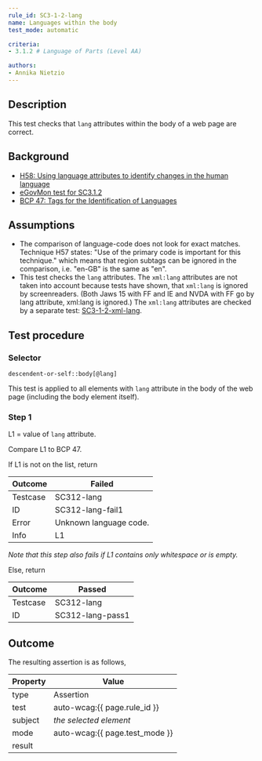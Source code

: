 ```yaml
---
rule_id: SC3-1-2-lang
name: Languages within the body
test_mode: automatic

criteria:
- 3.1.2 # Language of Parts (Level AA)

authors:
- Annika Nietzio
---
```


## Description

This test checks that `lang` attributes within the body of a web page are correct.

## Background

- [H58: Using language attributes to identify changes in the human language](http://www.w3.org/TR/2014/NOTE-WCAG20-TECHS-20140408/H58)
- [eGovMon test for SC3.1.2](http://wiki.egovmon.no/wiki/SC3.1.2#Element_descendent-or-self::body.5B.40lang.5D_or_descendent-or-self::body.5B.40xml:lang.5D)
- [BCP 47: Tags for the Identification of Languages](http://www.rfc-editor.org/rfc/bcp/bcp47.txt)

## Assumptions

- The comparison of language-code does not look for exact matches. Technique H57 states: "Use of the primary code is important for this technique." which means that region subtags can be ignored in the comparison, i.e. "en-GB" is the same as "en".
- This test checks the `lang` attributes. The `xml:lang` attributes are not taken into account because tests have shown, that `xml:lang` is ignored by screenreaders. (Both Jaws 15 with FF and IE and NVDA with FF go by lang attribute, xml:lang is ignored.) The `xml:lang` attributes are checked by a separate test: [SC3-1-2-xml-lang](SC3-1-2-xml-lang.html).

## Test procedure

### Selector

```
descendent-or-self::body[@lang]
```

This test is applied to all elements with `lang` attribute in the body of the web page (including the body element itself).

### Step 1

L1 = value of `lang` attribute.

Compare L1 to BCP 47.

If L1 is not on the list, return

| Outcome  | Failed
|----------|-----
| Testcase | SC312-lang
| ID       | SC312-lang-fail1
| Error    | Unknown language code.
| Info     | L1

*Note that this step also fails if L1 contains only whitespace or is empty.*

Else, return

| Outcome  | Passed
|----------|-----
| Testcase | SC312-lang
| ID       | SC312-lang-pass1

## Outcome

The resulting assertion is as follows,

| Property | Value
|----------|----------
| type     | Assertion
| test     | auto-wcag:{{ page.rule_id }}
| subject  | *the selected element*
| mode     | auto-wcag:{{ page.test_mode }}
| result   | <One TestResult from below>
